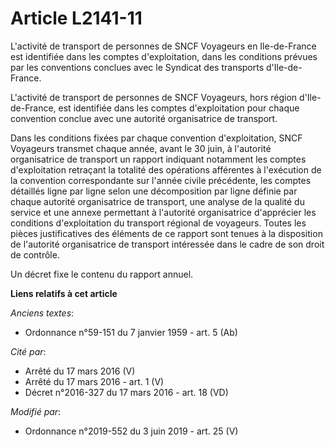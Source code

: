 # Article L2141-11

L'activité de transport de personnes de SNCF Voyageurs en Ile-de-France est identifiée dans les comptes d'exploitation, dans
les conditions prévues par les conventions conclues avec le Syndicat des transports d'Ile-de-France.

L'activité de transport de personnes de SNCF Voyageurs, hors région d'Ile-de-France, est identifiée dans les comptes
d'exploitation pour chaque convention conclue avec une autorité organisatrice de transport.

Dans les conditions fixées par chaque convention d'exploitation, SNCF Voyageurs transmet chaque année, avant le 30 juin, à
l'autorité organisatrice de transport un rapport indiquant notamment les comptes d'exploitation retraçant la totalité des
opérations afférentes à l'exécution de la convention correspondante sur l'année civile précédente, les comptes détaillés
ligne par ligne selon une décomposition par ligne définie par chaque autorité organisatrice de transport, une analyse de la
qualité du service et une annexe permettant à l'autorité organisatrice d'apprécier les conditions d'exploitation du transport
régional de voyageurs. Toutes les pièces justificatives des éléments de ce rapport sont tenues à la disposition de l'autorité
organisatrice de transport intéressée dans le cadre de son droit de contrôle.

Un décret fixe le contenu du rapport annuel.

**Liens relatifs à cet article**

_Anciens textes_:

  - Ordonnance n°59-151 du 7 janvier 1959 - art. 5 (Ab)

_Cité par_:

  - Arrêté du 17 mars 2016 (V)
  - Arrêté du 17 mars 2016 - art. 1 (V)
  - Décret n°2016-327 du 17 mars 2016 - art. 18 (VD)

_Modifié par_:

  - Ordonnance n°2019-552 du 3 juin 2019 - art. 25 (V)
